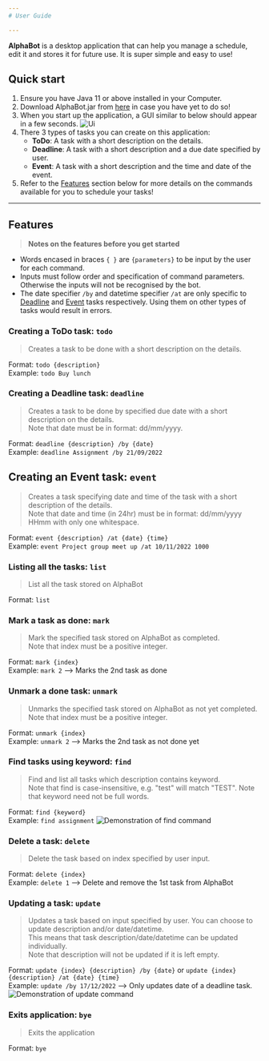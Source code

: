```yaml
---
# User Guide

---
```

**AlphaBot** is a desktop application that can help you manage a schedule, edit it and stores it for future use. It is super simple and easy to use!

## Quick start
1. Ensure you have Java 11 or above installed in your Computer.
2. Download AlphaBot.jar from [here]() in case you have yet to do so!
3. When you start up the application, a GUI similar to below should appear in a few seconds.
  ![Ui](Ui.png)
4. There 3 types of tasks you can create on this application:
   * **ToDo**: A task with a short description on the details.
   * **Deadline**: A task with a short description and a due date specified by user.
   * **Event**: A task with a short description and the time and date of the event.
5. Refer to the [Features](#features) section below for more details on the commands available for you to schedule your tasks!

---
## Features
> **Notes on the features before you get started**
* Words encased in braces `{ }` are `{parameters}` to be input by the user for each command.
* Inputs must follow order and specification of command parameters. <br> Otherwise the inputs will not be recognised by the bot.
* The date specifier `/by` and datetime specifier `/at` are only specific to [Deadline](#creating-a-deadline-task-deadline) and [Event](#creating-an-event-task-event) tasks respectively. Using them on other types of tasks would result in errors.

### Creating a ToDo task: `todo`
> Creates a task to be done with a short description on the details.

Format: `todo {description}`<br>
Example: `todo Buy lunch`

### Creating a Deadline task: `deadline`
> Creates a task to be done by specified due date with a short description on the details. <br>
> Note that date must be in format: dd/mm/yyyy.

Format: `deadline {description} /by {date}` <br>
Example: `deadline Assignment /by 21/09/2022`

## Creating an Event task: `event`
> Creates a task specifying date and time of the task with a short description of the details. <br>
> Note that date and time (in 24hr) must be in format: dd/mm/yyyy HHmm with only one whitespace.

Format: `event {description} /at {date} {time}`<br>
Example: `event Project group meet up /at 10/11/2022 1000`

### Listing all the tasks: `list`
> List all the task stored on AlphaBot

Format: `list`

### Mark a task as done: `mark`
> Mark the specified task stored on AlphaBot as completed. <br>
> Note that index must be a positive integer.

Format: `mark {index}` <br>
Example: `mark 2` --> Marks the 2nd task as done

### Unmark a done task: `unmark`
> Unmarks the specified task stored on AlphaBot as not yet completed. <br>
> Note that index must be a positive integer.

Format: `unmark {index}` <br>
Example: `unmark 2` --> Marks the 2nd task as not done yet

### Find tasks using keyword: `find`
> Find and list all tasks which description contains keyword. <br>
> Note that find is case-insensitive, e.g. "test" will match "TEST".
> Note that keyword need not be full words.

Format: `find {keyword}` <br>
Example: `find assignment` 
  ![Demonstration of find command](images/findCommandDemo.png)

### Delete a task: `delete`
> Delete the task based on index specified by user input.

Format: `delete {index}` <br>
Example: `delete 1` --> Delete and remove the 1st task from AlphaBot

### Updating a task: `update`
> Updates a task based on input specified by user. You can choose to update description and/or
> date/datetime. <br> 
> This means that task description/date/datetime can be updated individually.<br>
> Note that description will not be updated if it is left empty.

Format: `update {index} {description} /by {date}` or `update {index} {description} /at {date} {time}` <br>
Example: `update /by 17/12/2022` --> Only updates date of a deadline task.
  ![Demonstration of update command](images/updateCommandDemo.png)

### Exits application: `bye`
> Exits the application

Format: `bye`
